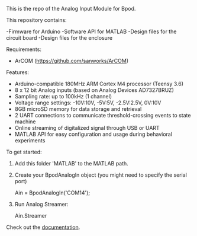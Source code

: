 This is the repo of the Analog Input Module for Bpod.

This repository contains:

-Firmware for Arduino
-Software API for MATLAB
-Design files for the circuit board
-Design files for the enclosure

Requirements:

- ArCOM (https://github.com/sanworks/ArCOM)

Features:

- Arduino-compatible 180MHz ARM Cortex M4 processor (Teensy 3.6)
- 8 x 12 bit Analog inputs (based on Analog Devices AD7327BRUZ)
- Sampling rate: up to 100kHz (1 channel)
- Voltage range settings: -10V:10V, -5V:5V, -2.5V:2.5V, 0V:10V
- 8GB microSD memory for data storage and retrieval
- 2 UART connections to communicate threshold-crossing events to state machine
- Online streaming of digitalized signal through USB or UART
- MATLAB API for easy configuration and usage during behavioral experiments

To get started:
1. Add this folder 'MATLAB' to the MATLAB path.

2. Create your BpodAnalogIn object (you might need to specify the serial port)

	Ain = BpodAnalogIn('COM14');

3. Run Analog Streamer:

	Ain.Streamer

Check out the [documentation](https://sites.google.com/site/bpodanaloginmodule/analog-input-module).

